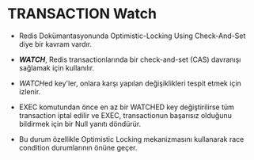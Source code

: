 # TRANSACTION Watch

* Redis Dokümantasyonunda Optimistic-Locking Using Check-And-Set diye bir kavram vardır.

* **_WATCH_**, Redis transactionlarında bir check-and-set (CAS) davranışı sağlamak için kullanılır.

* *WATCH*ed key'ler, onlara karşı yapılan değişiklikleri tespit etmek için izlenir. 

* EXEC komutundan önce en az bir WATCHED key değiştirilirse tüm transaction iptal edilir ve EXEC, transactionun
başarısız olduğunu bildirmek için bir Null yanıtı döndürür.

* Bu durum özellikle Optimistic Locking mekanizmasını kullanarak race condition durumlarının önüne geçer.